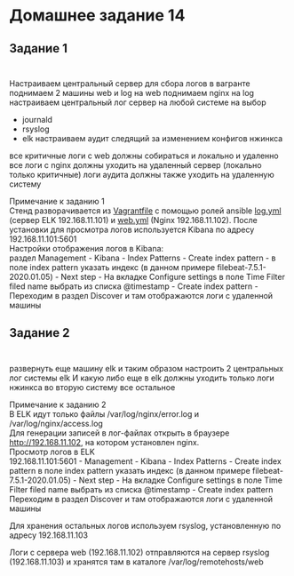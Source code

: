 # Домашнее задание 14

## Задание 1<br><br>
Настраиваем центральный сервер для сбора логов
в вагранте поднимаем 2 машины web и log
на web поднимаем nginx
на log настраиваем центральный лог сервер на любой системе на выбор
- journald
- rsyslog
- elk
настраиваем аудит следящий за изменением конфигов нжинкса

все критичные логи с web должны собираться и локально и удаленно
все логи с nginx должны уходить на удаленный сервер (локально только критичные)
логи аудита должны также уходить на удаленную систему

Примечание к заданию 1<br>
Стенд разворачивается из [Vagrantfile](1/Vagrantfile) с помощью ролей ansible [log.yml](1/log.yml) (сервер ELK 192.168.11.101) и [web.yml](1/web.yml) (Nginx 192.168.11.102). После установки для просмотра логов используется Kibana по адресу 192.168.11.101:5601<br>
Настройки отображения логов в Kibana: <br>
раздел Management - Kibana - Index Patterns - Create index pattern - 
в поле index pattern указать индекс (в данном примере filebeat-7.5.1-2020.01.05) - Next step - На вкладке Configure settings в поле Time Filter filed name выбрать из списка @timestamp - Create index pattern - Переходим в раздел Discover и там отображаются логи с удаленной машины

## Задание 2<br><br>
развернуть еще машину elk
и таким образом настроить 2 центральных лог системы elk И какую либо еще
в elk должны уходить только логи нжинкса
во вторую систему все остальное

Примечание к заданию 2<br>
В ELK идут только файлы /var/log/nginx/error.log и /var/log/nginx/access.log<br>
Для генерации записей в лог-файлах открыть в браузере http://192.168.11.102, на котором установлен nginx. <br>
Просмотр логов в ELK<br>
192.168.11.101:5601 - Management - Kibana - Index Patterns - Create index pattern
в поле index pattern указать индекс (в данном примере filebeat-7.5.1-2020.01.05) - Next step - На вкладке Configure settings в поле Time Filter filed name выбрать из списка @timestamp - Create index pattern
Переходим в раздел Discover и там отображаются логи с удаленной машины

Для хранения остальных логов используем rsyslog, установленную по адресу 192.168.11.103

Логи с сервера web (192.168.11.102) отправляются на сервер rsyslog (192.168.11.103) и хранятся там в каталоге /var/log/remotehosts/web

